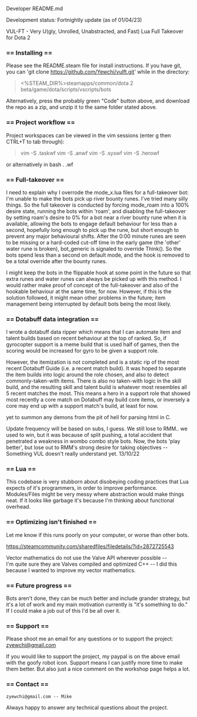 Developer README.md

Development status: Fortnightly update (as of 01/04/23)

VUL-FT - Very U(gly, Unrolled, Unabstracted, and Fast) Lua Full Takeover for Dota 2

### == Installing ==

Please see the README.steam file for install instructions. If you have git, you can
'git clone https://github.com/Yewchi/vulft.git' while in the directory:

>	<%STEAM_DIR%>steamapps/common/dota 2 beta/game/dota/scripts/vscripts/bots

Alternatively, press the probably green "Code" button above, and download the repo
as a zip, and unzip it to the same folder stated above.

### == Project workflow ==

Project workspaces can be viewed in the vim sessions (enter g then CTRL+T to tab through):

>	vim -S .taskwf
>	vim -S .anwf
>	vim -S .syswf
>	vim -S .herowf
	
or alternatively in bash
	. .wf

### == Full-takeover ==

I need to explain why I overrode the mode_x.lua files for a full-takeover bot:
I'm unable to make the bots pick up river bounty runes. I've tried many silly things. So
the full takeover is conducted by forcing mode_roam into a 100% desire state, running the
bots within 'roam', and disabling the full-takeover by setting roam's desire to 0% for a
bot near a river bounty rune when it is available, allowing the bots to engage default
behaviour for less than a second, hopefully long enough to pick up the rune, but short
enough to prevent any major behavioural shifts. After the 0:00 minute runes are seen to be
missing or a hard-coded cut-off time in the early game (the 'other' water rune is broken),
bot_generic is signaled to override Think(). So the bots spend less than a second on
default mode, and the hook is removed to be a total override after the bounty runes.

I might keep the bots in the flippable hook at some point in the future so that extra runes
and water runes can always be picked up with this method. I would rather make proof of
concept of the full-takeover and also of the hookable behaviour at the same time, for now.
However, if this is the solution followed, it might mean other problems in the future;
item management being interrupted by default bots being the most likely.

### == Dotabuff data integration ==

I wrote a dotabuff data ripper which means that I can automate item and talent builds
based on recent behaviour at the top of ranked. So, if gyrocopter support is a meme build
that is used half of games, then the scoring would be increased for gyro to be given a
support role.

However, the itemization is not completed and is a static rip of the most recent Dotabuff
Guide (i.e. a recent match build). It was hoped to separate the item builds into logic
around the role chosen, and also to detect commonly-taken-with items. There is also no
taken-with logic in the skill build, and the resulting skill and talent build is
whatever most resembles all 5 recent matches the most. This means a hero in a support
role that showed most recently a core match on Dotabuff may build core items, or
inversely a core may end up with a support match's build, at least for now.

yet to summon any demons from the pit of hell for parsing html in C.

Update frequency will be based on subs, I guess. We still lose to RMM.. we used to win,
but it was because of split pushing, a total accident that penetrated a weakness in
wombo combo style bots. Now, the bots 'play better', but lose out to RMM's strong desire
for taking objectives -- Something VUL doesn't really understand yet. 13/10/22

### == Lua ==

This codebase is very stubborn about disobeying coding practices that Lua expects of it's
programmers, in order to improve performance. Modules/Files might be very messy where
abstraction would make things neat. If it looks like garbage it's because I'm thinking
about functional overhead.

### == Optimizing isn't finished ==

Let me know if this runs poorly on your computer, or worse than other bots.

https://steamcommunity.com/sharedfiles/filedetails/?id=2872725543

Vector mathematics do not use the Valve API wherever possible -- <br/>
I'm quite sure they are Valves compiled and optimized C++ -- I did this because
I wanted to improve my vector mathematics.

### == Future progress ==

Bots aren't done, they can be much better and include grander strategy, but it's a
lot of work and my main motivation currently is "it's something to do." If I could
make a job out of this I'd be all over it.

### == Support ==

Please shoot me an email for any questions or to support the project:
zyewchi@gmail.com

If you would like to support the project, my paypal is on the above email with the
goofy robot icon. Support means I can justify more time to make them better. But
also just a nice comment on the workshop page helps a lot.

### == Contact ==

	zyewchi@gmail.com -- Mike
	
Always happy to answer any technical questions about the project.
